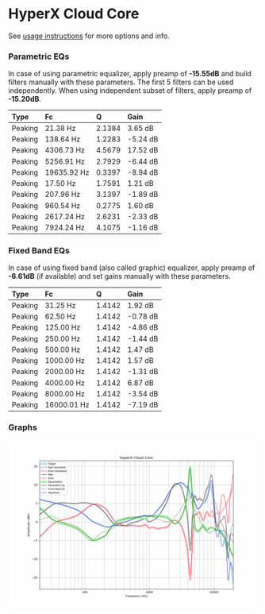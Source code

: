 # HyperX Cloud Core
See [usage instructions](https://github.com/jaakkopasanen/AutoEq#usage) for more options and info.

### Parametric EQs
In case of using parametric equalizer, apply preamp of **-15.55dB** and build filters manually
with these parameters. The first 5 filters can be used independently.
When using independent subset of filters, apply preamp of **-15.20dB**.

| Type    | Fc          |      Q | Gain     |
|:--------|:------------|:-------|:---------|
| Peaking | 21.38 Hz    | 2.1384 | 3.65 dB  |
| Peaking | 138.64 Hz   | 1.2283 | -5.24 dB |
| Peaking | 4306.73 Hz  | 4.5679 | 17.52 dB |
| Peaking | 5256.91 Hz  | 2.7929 | -6.44 dB |
| Peaking | 19635.92 Hz | 0.3397 | -8.94 dB |
| Peaking | 17.50 Hz    | 1.7591 | 1.21 dB  |
| Peaking | 207.96 Hz   | 3.1397 | -1.89 dB |
| Peaking | 960.54 Hz   | 0.2775 | 1.60 dB  |
| Peaking | 2617.24 Hz  | 2.6231 | -2.33 dB |
| Peaking | 7924.24 Hz  | 4.1075 | -1.16 dB |

### Fixed Band EQs
In case of using fixed band (also called graphic) equalizer, apply preamp of **-6.61dB**
(if available) and set gains manually with these parameters.

| Type    | Fc          |      Q | Gain     |
|:--------|:------------|:-------|:---------|
| Peaking | 31.25 Hz    | 1.4142 | 1.92 dB  |
| Peaking | 62.50 Hz    | 1.4142 | -0.78 dB |
| Peaking | 125.00 Hz   | 1.4142 | -4.86 dB |
| Peaking | 250.00 Hz   | 1.4142 | -1.44 dB |
| Peaking | 500.00 Hz   | 1.4142 | 1.47 dB  |
| Peaking | 1000.00 Hz  | 1.4142 | 1.57 dB  |
| Peaking | 2000.00 Hz  | 1.4142 | -1.31 dB |
| Peaking | 4000.00 Hz  | 1.4142 | 6.87 dB  |
| Peaking | 8000.00 Hz  | 1.4142 | -3.54 dB |
| Peaking | 16000.01 Hz | 1.4142 | -7.19 dB |

### Graphs
![](./HyperX%20Cloud%20Core.png)